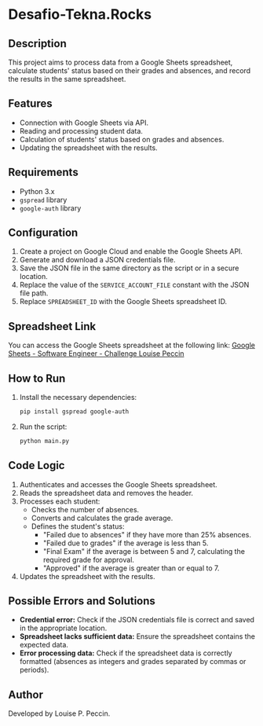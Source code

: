 # Desafio-Tekna.Rocks

## Description
This project aims to process data from a Google Sheets spreadsheet, calculate students' status based on their grades and absences, and record the results in the same spreadsheet.

## Features
- Connection with Google Sheets via API.
- Reading and processing student data.
- Calculation of students' status based on grades and absences.
- Updating the spreadsheet with the results.

## Requirements
- Python 3.x
- `gspread` library
- `google-auth` library

## Configuration
1. Create a project on Google Cloud and enable the Google Sheets API.
2. Generate and download a JSON credentials file.
3. Save the JSON file in the same directory as the script or in a secure location.
4. Replace the value of the `SERVICE_ACCOUNT_FILE` constant with the JSON file path.
5. Replace `SPREADSHEET_ID` with the Google Sheets spreadsheet ID.

## Spreadsheet Link
You can access the Google Sheets spreadsheet at the following link:
[Google Sheets - Software Engineer - Challenge Louise Peccin](https://docs.google.com/spreadsheets/d/1Siswf9gqZm45XJXx1HbSUCNTRPbhxqhHQPZ2w5x5W64/edit?usp=sharing)

## How to Run
1. Install the necessary dependencies:
   ```bash
   pip install gspread google-auth
   ```
2. Run the script:
   ```bash
   python main.py
   ```

## Code Logic
1. Authenticates and accesses the Google Sheets spreadsheet.
2. Reads the spreadsheet data and removes the header.
3. Processes each student:
   - Checks the number of absences.
   - Converts and calculates the grade average.
   - Defines the student's status:
     - "Failed due to absences" if they have more than 25% absences.
     - "Failed due to grades" if the average is less than 5.
     - "Final Exam" if the average is between 5 and 7, calculating the required grade for approval.
     - "Approved" if the average is greater than or equal to 7.
4. Updates the spreadsheet with the results.

## Possible Errors and Solutions
- **Credential error:** Check if the JSON credentials file is correct and saved in the appropriate location.
- **Spreadsheet lacks sufficient data:** Ensure the spreadsheet contains the expected data.
- **Error processing data:** Check if the spreadsheet data is correctly formatted (absences as integers and grades separated by commas or periods).

## Author
Developed by Louise P. Peccin.


